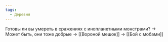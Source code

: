 ```yaml
---
tags:
  - Деревня
---
```

Готовы ли вы умереть в сражениях с инопланетными монстрами? -> Может быть, они тоже добрые -> [[Вороной мешок]] -> [[Бой с мобами]]